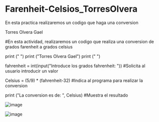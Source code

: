 # Farenheit-Celsios_TorresOlvera

En esta practica realizaremos un codigo que haga una conversion

Torres Olvera Gael

#En esta actividad, realizaremos un codigo que realiza una conversion de grados farenheit a grados celsius

print (" ")
print ("Torres Olvera Gael")
print (" ")

fahrenheit = int(input("Introduce los grados fahrenheit: ")) #Solicita al usuario introducir un valor

Celsius = (5/9) * (fahrenheit-32) #Indica al programa para realizar la conversion

print ("La conversion es de: ", Celsius) #Muestra el resultado

![image](https://github.com/user-attachments/assets/1a16bf21-f9ad-47c2-935c-3c295f7bdb3a)

![image](https://github.com/user-attachments/assets/07747668-e503-4319-bf9d-b488ff783480)
